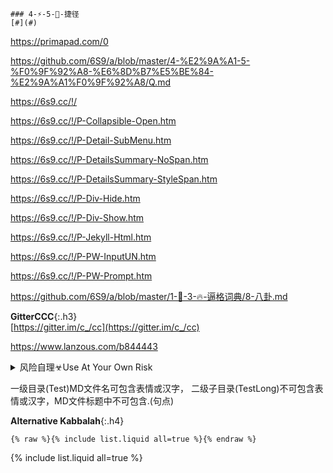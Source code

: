 ```note
### 4-⚡-5-💨-捷径
[#](#)
```
<https://primapad.com/0>

<https://github.com/6S9/a/blob/master/4-%E2%9A%A1-5-%F0%9F%92%A8-%E6%8D%B7%E5%BE%84-%E2%9A%A1%F0%9F%92%A8/Q.md>

<https://6s9.cc/!/>

<https://6s9.cc/!/P-Collapsible-Open.htm>

<https://6s9.cc/!/P-Detail-SubMenu.htm>

<https://6s9.cc/!/P-DetailsSummary-NoSpan.htm>

<https://6s9.cc/!/P-DetailsSummary-StyleSpan.htm>

<https://6s9.cc/!/P-Div-Hide.htm>

<https://6s9.cc/!/P-Div-Show.htm>

<https://6s9.cc/!/P-Jekyll-Html.htm>

<https://6s9.cc/!/P-PW-InputUN.htm>

<https://6s9.cc/!/P-PW-Prompt.htm>

<https://github.com/6S9/a/blob/master/1-🌈-3-🔥-逼格词典/8-八卦.md>

**GitterCCC**{:.h3}<br>
[https://gitter.im/c_/cc](https://gitter.im/c_/cc)

<https://www.lanzous.com/b844443>

<details>
	<summary>风险自理☣Use At Your Own Risk</summary>
	<pre>

<a href="https://github.com/Alvin9999/new-pac/wiki/ss免费账号">A9</a>
	</pre>

</details>

一级目录(Test)MD文件名可包含表情或汉字，
二级子目录(TestLong)不可包含表情或汉字，MD文件标题中不可包含.(句点)

**Alternative Kabbalah**{:.h4}<br>

```
{% raw %}{% include list.liquid all=true %}{% endraw %}
```

{% include list.liquid all=true %}
